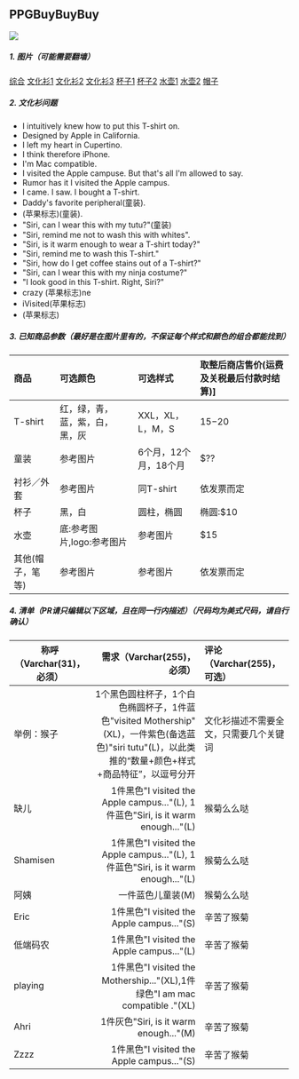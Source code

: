 ## PPGBuyBuyBuy
![](http://cdn.macrumors.com/article-new/2011/07/applecampusshirt-500x325.jpg)

##### 1. 图片（可能需要翻墙）
[综合](http://www.yelp.com/biz_photos/apple-store-cupertino-5?start=0)
[文化衫1](http://www.cultofmac.com/175839/these-are-all-the-shirts-apple-sells-at-the-company-store-in-cupertino-gallery/)
[文化衫2](http://www.yelp.com/biz_photos/apple-store-cupertino-5?select=AhSBo5AgG5-xvaxizn9Kpg)
[文化衫3](http://www.cultofmac.com/426461/apple-only-sells-these-retrotastic-t-shirts-at-its-campus-store/)
[杯子1](http://www.yelp.com/biz_photos/apple-store-cupertino-5?select=WYwqN9su-EBZ6pI_IoLLjQ)
[杯子2](https://www.google.com/search?q=apple+store+mugs&biw=1892&bih=682&source=lnms&tbm=isch&sa=X&ved=0ahUKEwjozrHUrMLMAhUS5mMKHZ-3AYMQ_AUIBygC#imgrc=nCVv58K_LcsdtM%3A)
[水壶1](http://www.yelp.com/biz_photos/apple-store-cupertino-5?select=n1-Pfu9LbIZpCbiU5E0xXA)
[水壶2](http://img.groundspeak.com/waymarking/e00e755f-441d-49aa-a00f-dc8b78908087.jpg)
[帽子](http://www.yelp.com/biz_photos/apple-store-cupertino-5?select=uIb2nb9ryuOcDLmhJZVkvA)

##### 2. 文化衫问题
* I intuitively knew how to put this T-shirt on.
* Designed by Apple in California.
* I left my heart in Cupertino.
* I think therefore iPhone.
* I'm Mac compatible.
* I visited the Apple campuse. But that's all I'm allowed to say.
* Rumor has it I visited the Apple campus.
* I came. I saw. I bought a T-shirt.
* Daddy's favorite peripheral(童装).
* (苹果标志)(童装).
* "Siri, can I wear this with my tutu?"(童装)
* "Siri, remind me not to wash this with whites".
* "Siri, is it warm enough to wear a T-shirt today?"
* "Siri, remind me to wash this T-shirt."
* "Siri, how do I get coffee stains out of a T-shirt?"
* "Siri, can I wear this with my ninja costume?"
* "I look good in this T-shirt. Right, Siri?"
* crazy (苹果标志)ne
* iVisited(苹果标志)
* (苹果标志)

##### 3. 已知商品参数（最好是在图片里有的，不保证每个样式和颜色的组合都能找到）
| 商品|可选颜色|可选样式|取整后商店售价(运费及关税最后付款时结算)]
|:--|:--|:--|:--|
| T-shirt|红，绿，青，蓝，紫，白，黑，灰|XXL，XL，L，M，S|$15-$20|
| 童装|参考图片|6个月，12个月，18个月|$??|
| 衬衫／外套|参考图片|同T-shirt|依发票而定|
|杯子|黑，白|圆柱，椭圆|椭圆:$10|
|水壶|底:参考图片,logo:参考图片|参考图片|$15|
|其他(帽子，笔等)|参考图片|参考图片|依发票而定|

##### 4. 清单（PR请只编辑以下区域，且在同一行内描述）（__尺码均为美式尺码，请自行确认__）
| 称呼（Varchar(31)，必须）| 需求（Varchar(255)，必须）| 评论（Varchar(255)，可选）|
| ------------- |-------------:| :-----|
| 举例：猴子| 1个黑色圆柱杯子，1个白色椭圆杯子，1件蓝色"visited Mothership"(XL)，一件紫色(备选蓝色)"siri tutu"(L)，以此类推的“数量+颜色+样式+商品特征”，以逗号分开 |文化衫描述不需要全文，只需要几个关键词|
| 缺儿 | 1件黑色"I visited the Apple campus..."(L), 1件蓝色"Siri, is it warm enough..."(L) | 猴菊么么哒 |
| Shamisen | 1件黑色"I visited the Apple campus..."(L), 1件蓝色"Siri, is it warm enough..."(L) | 猴菊么么哒 |
| 阿姨	| 一件蓝色儿童装(M) | 猴菊么么哒 |
| Eric | 1件黑色"I visited the Apple campus..."(S) | 辛苦了猴菊 |
| 低端码农 | 1件黑色"I visited the Apple campus..."(L) | 辛苦了猴菊 |
| playing | 1件黑色"I visited the Mothership..."(XL),1件绿色"I am mac compatible ."(XL) | 辛苦了猴菊 |
| Ahri | 1件灰色"Siri, is it warm enough..."(M) | 辛苦了猴菊 |
| Zzzz | 1件黑色"I visited the Apple campus..."(S) | 辛苦了猴菊 |


